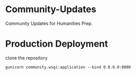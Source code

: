 # Community-Updates
Community Updates for Humanities Prep.

# Production Deployment

clone the repository

`gunicorn community.wsgi:application --bind 0.0.0.0:8000`
